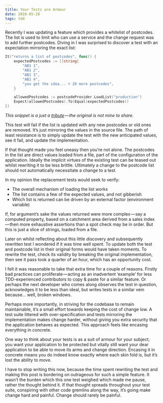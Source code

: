 ```yaml
---
title: Your Tests are Armour
date: 2016-05-28
tags: tdd
---
```


Recently I was updating a feature which provides a whitelist of postcodes. The
list is used to limit who can use a service and the change request was to add
further postcodes. Diving in I was surprised to discover a test with an
expectation mirroring the exact list:

```go
It("returns a list of postcodes", func() {
    expectedPostcodes := []string{
        "AB1 1",
        "AB1 2",
        "AB1 3",
        "AB1 4",
        "you get the idea... + 20 more postcodes",
    }

    allowedPostcodes := postcodeProvider.LoadList("production")
    Expect(allowedPostcodes).To(Equal(expectedPostcodes))
})
```

*This snippet is a just a [tribute](https://www.youtube.com/watch?v=_lK4cX5xGiQ) — the original is not mine to share.*

This test will fail if the list is updated with any new postcodes or old ones
are removed. It’s just mirroring the values in the source file. The path of
least resistance is to simply update the test with the new anticipated values,
see it fail, and update the implementation.

If that thought made you feel uneasy then you’re not alone. The postcodes in the
list are direct values loaded from a file, part of the configuration of the
application. Ideally the implicit virtues of the existing test can be teased out
whilst rewriting it to be less brittle. Ultimately a change to the postcode list
should not automatically necessitate a change to a test.

In my opinion the replacement tests would seek to verify:

- The overall mechanism of loading the list works
- The list contains a few of the expected values, and not gibberish
- Which list is returned can be driven by an external factor (environment variable)

If, for argument’s sake the values returned were more complex — say a computed
property, based on a catchment area derived from a sales index — then more
exhaustive assertions than a spot check may be in order. But this is just a
slice of strings, loaded from a file.

Later on whilst reflecting about this little discovery and subsequently
rewritten test I wondered if it was time well spent. To update both the test and
postcode list in their original forms would have taken moments. To rewrite the
test, check its validity by breaking the original implementation, then see it
pass took a quarter of an hour, which has an opportunity cost.

I felt it was reasonable to take that extra time for a couple of reasons.
Firstly bad practices can proliferate — acting as an inadvertent ‘example’ for
less TDD-experienced contributors to copy & paste for a similar feature. Or
perhaps the next developer who comes along observes the test in question,
acknowledges it to be less than ideal, but writes tests in a similar vein
because… well, broken windows.

Perhaps more importantly, in striving for the codebase to remain maintainable,
it’s a small effort towards keeping the cost of change low. A test suite
littered with over-specification and tests mirroring the implementation makes
change harder, without giving you extra security that the application behaves as
expected. This approach feels like encasing everything in concrete.

One way to think about your tests is as a suit of armour for your subject; you
want your application to be protected but vitally still want your dear
application to be able to move its arms and change direction. Encasing it in
concrete means you do indeed know exactly where each skin fold is, but it’s lost
the ability to move.

I have to stop writing this now, because the time spent rewriting the test and
making this post is bordering on outrageous for such a simple feature. It wasn’t
the burden which this one test weighed which made me pause, rather the thought
behind it. If that thought spreads throughout your test suite, conspiring with
other code gremlins along the way, it’s going make change hard and painful.
Change should rarely be painful.
